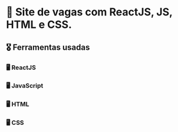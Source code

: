 # 🏅 Site de vagas com ReactJS, JS, HTML e CSS.

## 🎖️ Ferramentas usadas
### 🖥️ ReactJS 
### 🖥️ JavaScript  
### 🖥️ HTML 
### 🖥️ CSS  
